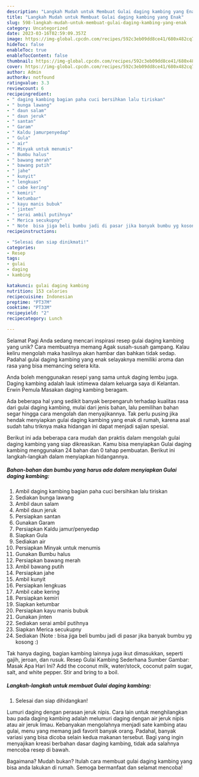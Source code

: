 ```yaml
---
description: "Langkah Mudah untuk Membuat Gulai daging kambing yang Enak"
title: "Langkah Mudah untuk Membuat Gulai daging kambing yang Enak"
slug: 598-langkah-mudah-untuk-membuat-gulai-daging-kambing-yang-enak
category: Uncategorized
date: 2023-03-16T02:59:09.357Z
image: https://img-global.cpcdn.com/recipes/592c3eb09dd8ce41/680x482cq70/gulai-daging-kambing-foto-resep-utama.jpg
hideToc: false
enableToc: true
enableTocContent: false
thumbnail: https://img-global.cpcdn.com/recipes/592c3eb09dd8ce41/680x482cq70/gulai-daging-kambing-foto-resep-utama.jpg
cover: https://img-global.cpcdn.com/recipes/592c3eb09dd8ce41/680x482cq70/gulai-daging-kambing-foto-resep-utama.jpg
author: Admin
authorAv: notfound
ratingvalue: 3.3
reviewcount: 6
recipeingredient:
- " daging kambing bagian paha cuci bersihkan lalu tiriskan"
- " bunga lawang"
- " daun salam"
- " daun jeruk"
- " santan"
- " Garam"
- " Kaldu jamurpenyedap"
- " Gula"
- " air"
- " Minyak untuk menumis"
- " Bumbu halus"
- " bawang merah"
- " bawang putih"
- " jahe"
- " kunyit"
- " lengkuas"
- " cabe kering"
- " kemiri"
- " ketumbar"
- " kayu manis bubuk"
- " jinten"
- " serai ambil putihnya"
- " Merica secukupny"
- " Note  bisa jiga beli bumbu jadi di pasar jika banyak bumbu yg kosong "
recipeinstructions:

- "Selesai dan siap dinikmati!"
categories:
- Resep
tags:
- gulai
- daging
- kambing

katakunci: gulai daging kambing 
nutrition: 153 calories
recipecuisine: Indonesian
preptime: "PT37M"
cooktime: "PT33M"
recipeyield: "2"
recipecategory: Lunch

---
```



Selamat Pagi Anda sedang mencari inspirasi resep gulai daging kambing yang unik? Cara membuatnya memang Agak susah-susah gampang. Kalau keliru mengolah maka hasilnya akan hambar dan bahkan tidak sedap. Padahal gulai daging kambing yang enak selayaknya memiliki aroma dan rasa yang bisa memancing selera kita.


Anda boleh menggunakan resepi yang sama untuk daging lembu juga. Daging kambing adalah lauk istimewa dalam keluarga saya di Kelantan. Erwin Pemula Masakan daging kambing beragam.

Ada beberapa hal yang sedikit banyak berpengaruh terhadap kualitas rasa dari gulai daging kambing, mulai dari jenis bahan, lalu pemilihan bahan segar hingga cara mengolah dan menyajikannya. Tak perlu pusing jika hendak menyiapkan gulai daging kambing yang enak di rumah, karena asal sudah tahu triknya maka hidangan ini dapat menjadi sajian spesial.


Berikut ini ada beberapa cara mudah dan praktis dalam mengolah gulai daging kambing yang siap dikreasikan. Kamu bisa menyiapkan Gulai daging kambing menggunakan 24 bahan dan 0 tahap pembuatan. Berikut ini langkah-langkah dalam menyiapkan hidangannya.

<!--inarticleads1-->

##### Bahan-bahan dan bumbu yang harus ada dalam menyiapkan Gulai daging kambing:

1. Ambil  daging kambing bagian paha cuci bersihkan lalu tiriskan
1. Sediakan  bunga lawang
1. Ambil  daun salam
1. Ambil  daun jeruk
1. Persiapkan  santan
1. Gunakan  Garam
1. Persiapkan  Kaldu jamur/penyedap
1. Siapkan  Gula
1. Sediakan  air
1. Persiapkan  Minyak untuk menumis
1. Gunakan  Bumbu halus
1. Persiapkan  bawang merah
1. Ambil  bawang putih
1. Persiapkan  jahe
1. Ambil  kunyit
1. Persiapkan  lengkuas
1. Ambil  cabe kering
1. Persiapkan  kemiri
1. Siapkan  ketumbar
1. Persiapkan  kayu manis bubuk
1. Gunakan  jinten
1. Sediakan  serai ambil putihnya
1. Siapkan  Merica secukupny
1. Sediakan  (Note : bisa jiga beli bumbu jadi di pasar jika banyak bumbu yg kosong :)


Tak hanya daging, bagian kambing lainnya juga ikut dimasukkan, seperti gajih, jeroan, dan rusuk. Resep Gulai Kambing Sederhana Sumber Gambar: Masak Apa Hari Ini? Add the coconut milk, water/stock, coconut palm sugar, salt, and white pepper. Stir and bring to a boil. 

<!--inarticleads2-->

##### Langkah-langkah untuk membuat Gulai daging kambing:


1. Selesai dan siap dihidangkan!

Lumuri daging dengan perasan jeruk nipis. Cara lain untuk menghilangkan bau pada daging kambing adalah melumuri daging dengan air jeruk nipis atau air jeruk limau. Kebanyakan mengolahnya menjadi sate kambing atau gulai, menu yang memang jadi favorit banyak orang. Padahal, banyak variasi yang bisa dicoba selain kedua makanan tersebut. Bagi yang ingin menyajikan kreasi berbahan dasar daging kambing, tidak ada salahnya mencoba resep di bawah. 

Bagaimana? Mudah bukan? Itulah cara membuat gulai daging kambing yang bisa anda lakukan di rumah. Semoga bermanfaat dan selamat mencoba!
